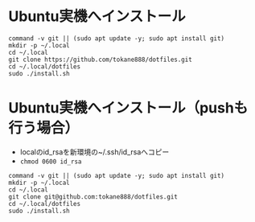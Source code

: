 # Ubuntu実機へインストール

```
command -v git || (sudo apt update -y; sudo apt install git)
mkdir -p ~/.local
cd ~/.local
git clone https://github.com/tokane888/dotfiles.git
cd ~/.local/dotfiles
sudo ./install.sh
```

# Ubuntu実機へインストール（pushも行う場合）

* localのid_rsaを新環境の~/.ssh/id_rsaへコピー
* `chmod 0600 id_rsa`

```
command -v git || (sudo apt update -y; sudo apt install git)
mkdir -p ~/.local
cd ~/.local
git clone git@github.com:tokane888/dotfiles.git
cd ~/.local/dotfiles
sudo ./install.sh
```
